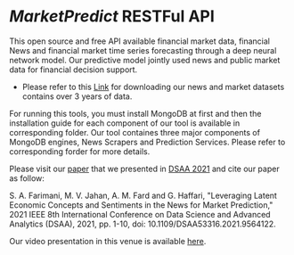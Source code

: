 # *MarketPredict* RESTFul API

This open source and free API available financial market data, financial News and financial market time series forecasting through a deep neural network model. Our predictive model jointly used news and public market data for financial decision support. 

- Please refer to this [Link](https://figshare.com/articles/dataset/MarketData_for_MarketPredict_RESTFul_API_including_News_and_Market_Data/14754966) for downloading our news and market datasets contains over 3 years of data.


For running this tools, you must install MongoDB at first and then the installation guide for each component of our tool is available in corresponding folder. Our tool containes three major components of MongoDB engines, News Scrapers and Prediction Services. Please refer to corresponding forder for more details.

Please visit our [paper](https://ieeexplore.ieee.org/abstract/document/9564122) that we presented in [DSAA 2021](https://dsaa2021.dcc.fc.up.pt/) and cite our paper as follow:  

S. A. Farimani, M. V. Jahan, A. M. Fard and G. Haffari, "Leveraging Latent Economic Concepts and Sentiments in the News for Market Prediction," 2021 IEEE 8th International Conference on Data Science and Advanced Analytics (DSAA), 2021, pp. 1-10, doi: 10.1109/DSAA53316.2021.9564122.

Our video presentation in this venue is available [here](https://drive.google.com/file/d/1nvSQCjfTsZL33k8HSV27DjGENqj2MaLN/view).
